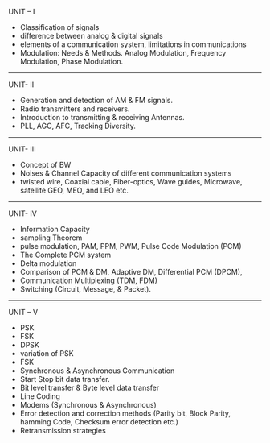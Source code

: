 UNIT – I

- Classification of signals
- difference between analog & digital signals
- elements of a communication system, limitations in communications
- Modulation: Needs & Methods. Analog Modulation, Frequency Modulation, Phase Modulation.

---

UNIT- II

- Generation and detection of AM &amp; FM signals.
- Radio transmitters and receivers.
- Introduction to transmitting &amp; receiving Antennas.
- PLL, AGC, AFC, Tracking Diversity.

---

UNIT- III

- Concept of BW
- Noises & Channel Capacity of different communication systems
- twisted wire, Coaxial cable, Fiber-optics, Wave guides, Microwave, satellite GEO, MEO, and LEO etc.

---

UNIT- IV

- Information Capacity
- sampling Theorem
- pulse modulation, PAM, PPM, PWM, Pulse Code Modulation (PCM)
- The Complete PCM system
- Delta modulation
- Comparison of PCM & DM, Adaptive DM, Differential PCM (DPCM),
- Communication Multiplexing (TDM, FDM)
- Switching (Circuit, Message, & Packet).

---

UNIT – V

- PSK
- FSK
- DPSK
- variation of PSK
- FSK
- Synchronous & Asynchronous Communication
- Start Stop bit data transfer.
- Bit level transfer & Byte level data transfer
- Line Coding
- Modems (Synchronous & Asynchronous)
- Error detection and correction methods (Parity bit, Block Parity, hamming Code, Checksum error detection etc.)
- Retransmission strategies
